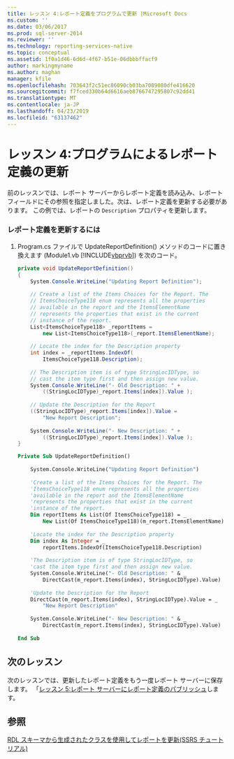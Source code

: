 ```yaml
---
title: レッスン 4:レポート定義をプログラムで更新 |Microsoft Docs
ms.custom: ''
ms.date: 03/06/2017
ms.prod: sql-server-2014
ms.reviewer: ''
ms.technology: reporting-services-native
ms.topic: conceptual
ms.assetid: 1f0a1d46-6d6d-4f67-b51e-06dbbbffacf9
author: markingmyname
ms.author: maghan
manager: kfile
ms.openlocfilehash: 703643f2c51ec86090cb03ba7089080dfe416620
ms.sourcegitcommit: f7fced330b64d6616aeb8766747295807c92dd41
ms.translationtype: MT
ms.contentlocale: ja-JP
ms.lasthandoff: 04/23/2019
ms.locfileid: "63137462"
---
```

# <a name="lesson-4-update-the-report-definition-programmatically"></a>レッスン 4:プログラムによるレポート定義の更新
  前のレッスンでは、レポート サーバーからレポート定義を読み込み、レポート フィールドにその参照を指定しました。次は、レポート定義を更新する必要があります。 この例では、レポートの `Description` プロパティを更新します。  
  
### <a name="to-update-the-report-definition"></a>レポート定義を更新するには  
  
1.  Program.cs ファイルで UpdateReportDefinition() メソッドのコードに置き換えます (Module1.vb [!INCLUDE[vbprvb](../includes/vbprvb-md.md)]) を次のコード。  
  
    ```csharp  
    private void UpdateReportDefinition()  
    {  
        System.Console.WriteLine("Updating Report Definition");  
  
        // Create a list of the Items Choices for the Report. The   
        // ItemsChoiceType118 enum represents all the properties  
        // available in the report and the ItemsElementName   
        // represents the properties that exist in the current   
        // instance of the report.  
        List<ItemsChoiceType118> _reportItems =   
            new List<ItemsChoiceType118>(_report.ItemsElementName);  
  
        // Locate the index for the Description property  
        int index = _reportItems.IndexOf(  
            ItemsChoiceType118.Description);  
  
        // The Description item is of type StringLocIDType, so   
        // cast the item type first and then assign new value.  
        System.Console.WriteLine("- Old Description: " +   
            ((StringLocIDType)_report.Items[index]).Value );  
  
        // Update the Description for the Report  
        ((StringLocIDType)_report.Items[index]).Value =   
            "New Report Description";  
  
        System.Console.WriteLine("- New Description: " +   
            ((StringLocIDType)_report.Items[index]).Value );  
    }  
    ```  
  
    ```vb  
    Private Sub UpdateReportDefinition()  
  
        System.Console.WriteLine("Updating Report Definition")  
  
        'Create a list of the Items Choices for the Report. The   
        'ItemsChoiceType118 enum represents all the properties  
        'available in the report and the ItemsElementName   
        'represents the properties that exist in the current   
        'instance of the report.  
        Dim reportItems As List(Of ItemsChoiceType118) = _  
            New List(Of ItemsChoiceType118)(m_report.ItemsElementName)  
  
        'Locate the index for the Description property  
        Dim index As Integer = _  
            reportItems.IndexOf(ItemsChoiceType118.Description)  
  
        'The Description item is of type StringLocIDType, so   
        'cast the item type first and then assign new value.  
        System.Console.WriteLine("- Old Description: " & _  
            DirectCast(m_report.Items(index), StringLocIDType).Value)  
  
        'Update the Description for the Report  
        DirectCast(m_report.Items(index), StringLocIDType).Value = _  
            "New Report Description"  
  
        System.Console.WriteLine("- New Description: " & _  
            DirectCast(m_report.Items(index), StringLocIDType).Value)  
  
    End Sub  
    ```  
  
## <a name="next-lesson"></a>次のレッスン  
 次のレッスンでは、更新したレポート定義をもう一度レポート サーバーに保存します。 「[レッスン 5:レポート サーバーにレポート定義のパブリッシュ](../../2014/tutorials/lesson-5-publish-the-report-definition-to-the-report-server.md)します。  
  
## <a name="see-also"></a>参照  
 [RDL スキーマから生成されたクラスを使用してレポートを更新&#40;SSRS チュートリアル&#41;](../../2014/tutorials/updating-reports-using-classes-generated-from-the-rdl-schema-ssrs-tutorial.md)  
  
  
